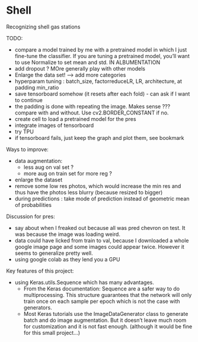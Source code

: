 # Shell
Recognizing shell gas stations

TODO:
- compare a model trained by me with a pretrained model in which I just fine-tune the classifier. If you are tuning a pretrained model, you’ll want to use Normalize to set mean and std. IN ALBUMENTATION
- add dropout ? MOre generally play with other models
- Enlarge the data set! --> add more categories
- hyperparam tuning : batch_size, factorreduceLR, LR, architecture, at padding min_ratio
- save tensorboard somehow (it resets after each fold) - can ask if I want to continue
- the padding is done with repeating the image. Makes sense ??? compare with and without. Use cv2.BORDER_CONSTANT if no.
- create cell to load a pretrained model for the pres
- integrate images of tensorboard
- try TPU
- if tensorboard fails, just keep the graph and plot them, see bookmark


Ways to improve:
- data augmentation: 
  - less aug on val set ?
  - more aug on train set for more reg ?
- enlarge the dataset
- remove some low res photos, which would increase the min res and thus have the photos less blurry (because resized to bigger)
- during predictions : take mode of prediction instead of geometric mean of probabilities

Discussion for pres:
- say about when I freaked out because all was pred chevron on test. It was because the image was loading weird.
- data could have licked from train to val, because I downloaded a whole google image page and some images could appear twice. However it seems to generalize pretty well.
- using google colab as they lend you a GPU

Key features of this project:
- using Keras.utils.Sequence which has many advantages.
  - From the Keras documentation: Sequence are a safer way to do multiprocessing. This structure guarantees that the network will only train once on each sample per epoch which is not the case with generators.
  - Most Keras tutorials use the ImageDataGenerator class to generate batch and do image augmentation. But it doesn’t leave much room for customization and it is not fast enough. (although it would be fine for this small project...)
